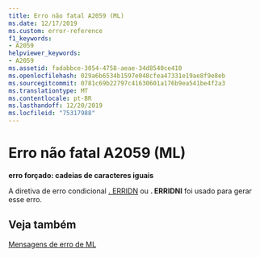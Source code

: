 ```yaml
---
title: Erro não fatal A2059 (ML)
ms.date: 12/17/2019
ms.custom: error-reference
f1_keywords:
- A2059
helpviewer_keywords:
- A2059
ms.assetid: fadabbce-3054-4758-aeae-34d8540ce410
ms.openlocfilehash: 029a6b6534b1597e048cfea47331e19ae8f9e8eb
ms.sourcegitcommit: 0781c69b22797c41630601a176b9ea541be4f2a3
ms.translationtype: MT
ms.contentlocale: pt-BR
ms.lasthandoff: 12/20/2019
ms.locfileid: "75317988"
---
```

# <a name="ml-nonfatal-error-a2059"></a>Erro não fatal A2059 (ML)

**erro forçado: cadeias de caracteres iguais**

A diretiva de erro condicional [. ERRIDN](dot-erridn.md) ou **. ERRIDNI** foi usado para gerar esse erro.

## <a name="see-also"></a>Veja também

[Mensagens de erro de ML](ml-error-messages.md)
